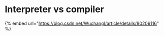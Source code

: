 # Interpreter vs compiler

{% embed url="https://blog.csdn.net/WuchangI/article/details/80209116" %}



### 


